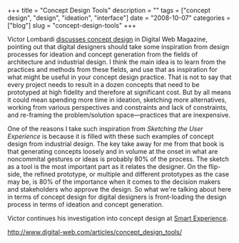 +++
title = "Concept Design Tools"
description = ""
tags = ["concept design", "design", "ideation", "interface"]
date = "2008-10-07"
categories = ["blog"]
slug = "concept-design-tools"
+++



<p>Victor Lombardi <a href="http://www.digital-web.com/articles/concept_design_tools/">discusses concept design</a> in Digital Web Magazine, pointing out that digital designers should take some inspiration from design processes for ideation and concept generation from the fields of architecture and industrial design. I think the main idea is to learn from the practices and methods from these fields, and use that as inspiration for what might be useful in your concept design practice. That is not to say that every project needs to result in a dozen concepts that need to be prototyped at high fidelity and therefore at significant cost. But by all means it could mean spending more time in ideation, sketching more alternatives, working from various perspectives and constraints and lack of constraints, and re-framing the problem/solution space&#8212;practices that are inexpensive.</p>
<p>One of the reasons I take such inspiration from <i>Sketching the User Experience</i> is because it is filled with these such examples of concept design from industrial design. The key take away for me from that book is that generating concepts loosely and in volume at the onset in what are noncommital gestures or ideas is probably 80% of the process. The sketch as a tool is the most important part as it relates the designer. On the flip-side, the refined prototype, or multiple and different prototypes as the case may be, is 80% of the importance when it comes to the decision makers and stakeholders who approve the design. So what we're talking about here in terms of concept design for digital designers is front-loading the design process in terms of ideation and concept generation.</p>
<p>Victor continues his investigation into concept design at <a href="http://smartexperience.org/conceptdesign/">Smart Experience</a>.</p>
    
  <a href="http://www.digital-web.com/articles/concept_design_tools/">http://www.digital-web.com/articles/concept_design_tools/</a>
